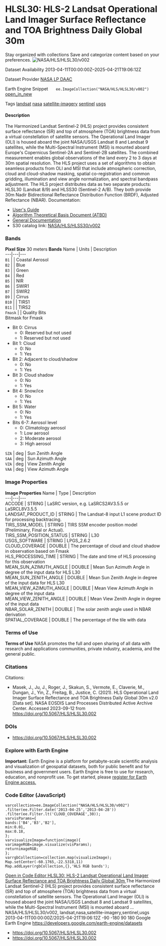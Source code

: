  
#  HLSL30: HLS-2 Landsat Operational Land Imager Surface Reflectance and TOA Brightness Daily Global 30m 
Stay organized with collections  Save and categorize content based on your preferences. 
![NASA/HLS/HLSL30/v002](https://developers.google.com/earth-engine/datasets/images/NASA/NASA_HLS_HLSL30_v002_sample.png) 

Dataset Availability
    2013-04-11T00:00:00Z–2025-04-21T19:06:12Z 

Dataset Provider
     [ NASA LP DAAC ](https://lpdaac.usgs.gov/products/hlsl30v002/) 

Earth Engine Snippet
     `    ee.ImageCollection("NASA/HLS/HLSL30/v002")   ` [ open_in_new ](https://code.earthengine.google.com/?scriptPath=Examples:Datasets/NASA/NASA_HLS_HLSL30_v002) 

Tags
     [landsat](https://developers.google.com/earth-engine/datasets/tags/landsat) [nasa](https://developers.google.com/earth-engine/datasets/tags/nasa) [satellite-imagery](https://developers.google.com/earth-engine/datasets/tags/satellite-imagery) [sentinel](https://developers.google.com/earth-engine/datasets/tags/sentinel) [usgs](https://developers.google.com/earth-engine/datasets/tags/usgs)
#### Description
The Harmonized Landsat Sentinel-2 (HLS) project provides consistent surface reflectance (SR) and top of atmosphere (TOA) brightness data from a virtual constellation of satellite sensors. The Operational Land Imager (OLI) is housed aboard the joint NASA/USGS Landsat 8 and Landsat 9 satellites, while the Multi-Spectral Instrument (MSI) is mounted aboard Europe's Copernicus Sentinel-2A and Sentinel-2B satellites. The combined measurement enables global observations of the land every 2 to 3 days at 30m spatial resolution. The HLS project uses a set of algorithms to obtain seamless products from OLI and MSI that include atmospheric correction, cloud and cloud-shadow masking, spatial co-registration and common gridding, illumination and view angle normalization, and spectral bandpass adjustment.
The HLS project distributes data as two separate products: HLSL30 (Landsat 8/9) and HLSS30 (Sentinel-2 A/B). They both provide 30m Nadir Bidirectional Reflectance Distribution Function (BRDF), Adjusted Reflectance (NBAR).
Documentation:
  * [User's Guide](https://lpdaac.usgs.gov/documents/1698/HLS_User_Guide_V2.pdf)
  * [Algorithm Theoretical Basis Document (ATBD)](https://lpdaac.usgs.gov/documents/769/HLS_ATBD_V15_provisional.pdf)
  * [General Documentation](https://lpdaac.usgs.gov/products/hlsl30v002/)
  * S30 catalog link: [NASA/HLS/HLSS30/v002](https://developers.google.com/earth-engine/datasets/catalog/NASA_HLS_HLSS30_v002)


### Bands
**Pixel Size** 30 meters 
**Bands**
Name | Units | Description  
---|---|---  
`B1` |  | Coastal Aerosol  
`B2` |  | Blue  
`B3` |  | Green  
`B4` |  | Red  
`B5` |  | NIR  
`B6` |  | SWIR1  
`B7` |  | SWIR2  
`B9` |  | Cirrus  
`B10` |  | TIRS1  
`B11` |  | TIRS2  
`Fmask` |  | Quality Bits  
Bitmask for Fmask
  * Bit 0: Cirrus 
    * 0: Reserved but not used
    * 1: Reserved but not used
  * Bit 1: Cloud 
    * 0: No
    * 1: Yes
  * Bit 2: Adjacent to cloud/shadow 
    * 0: No
    * 1: Yes
  * Bit 3: Cloud shadow 
    * 0: No
    * 1: Yes
  * Bit 4: Snow/ice 
    * 0: No
    * 1: Yes
  * Bit 5: Water 
    * 0: No
    * 1: Yes
  * Bits 6-7: Aerosol level 
    * 0: Climatology aerosol
    * 1: Low aerosol
    * 2: Moderate aerosol
    * 3: High aerosol

  
`SZA` | deg | Sun Zenith Angle  
`SAA` | deg | Sun Azimuth Angle  
`VZA` | deg | View Zenith Angle  
`VAA` | deg | View Azimuth Angle  
### Image Properties
**Image Properties**
Name | Type | Description  
---|---|---  
ACCODE | STRING | LaSRC version, e.g. LaSRCS2AV3.5.5 or LaSRCL8V3.5.5  
LANDSAT_PRODUCT_ID | STRING | The Landsat-8 input L1 scene product ID for processing backtracing.  
TIRS_SSM_MODEL | STRING | TIRS SSM encoder position model (Preliminary, Final or Actual).  
TIRS_SSM_POSITION_STATUS | STRING | L30  
USGS_SOFTWARE | STRING | LPGS_2.6.2  
CLOUD_COVERAGE | DOUBLE | The percentage of cloud and cloud shadow in observation based on Fmask  
HLS_PROCESSING_TIME | STRING | The date and time of HLS processing for this observation  
MEAN_SUN_AZIMUTH_ANGLE | DOUBLE | Mean Sun Azimuth Angle in degree of the input data for HLS L30  
MEAN_SUN_ZENITH_ANGLE | DOUBLE | Mean Sun Zenith Angle in degree of the input data for HLS L30  
MEAN_VIEW_AZIMUTH_ANGLE | DOUBLE | Mean View Azimuth Angle in degree of the input data  
MEAN_VIEW_ZENITH_ANGLE | DOUBLE | Mean View Zenith Angle in degree of the input data  
NBAR_SOLAR_ZENITH | DOUBLE | The solar zenith angle used in NBAR derivation  
SPATIAL_COVERAGE | DOUBLE | The percentage of the tile with data  
### Terms of Use
**Terms of Use**
NASA promotes the full and open sharing of all data with research and applications communities, private industry, academia, and the general public.
### Citations
Citations:
  * Masek, J., Ju, J., Roger, J., Skakun, S., Vermote, E., Claverie, M., Dungan, J., Yin, Z., Freitag, B., Justice, C. (2021). HLS Operational Land Imager Surface Reflectance and TOA Brightness Daily Global 30m v2.0 [Data set]. NASA EOSDIS Land Processes Distributed Active Archive Center. Accessed 2023-09-12 from https://doi.org/10.5067/HLS/HLSL30.002


### DOIs
  * [ https://doi.org/10.5067/HLS/HLSL30.002 ](https://doi.org/10.5067/HLS/HLSL30.002)


### Explore with Earth Engine
**Important:** Earth Engine is a platform for petabyte-scale scientific analysis and visualization of geospatial datasets, both for public benefit and for business and government users. Earth Engine is free to use for research, education, and nonprofit use. To get started, please [register for Earth Engine access.](https://console.cloud.google.com/earth-engine)
### Code Editor (JavaScript)
```
varcollection=ee.ImageCollection("NASA/HLS/HLSL30/v002")
.filter(ee.Filter.date('2013-04-25','2013-04-28'))
.filter(ee.Filter.lt('CLOUD_COVERAGE',30));
varvisParams={
bands:['B4','B3','B2'],
min:0.01,
max:0.18,
};
varvisualizeImage=function(image){
varimageRGB=image.visualize(visParams);
returnimageRGB;
};
varrgbCollection=collection.map(visualizeImage);
Map.setCenter(-60.1765,-22.5318,11)
Map.addLayer(rgbCollection,{},'HLS RGB bands');
```
[ Open in Code Editor ](https://code.earthengine.google.com/?scriptPath=Examples:Datasets/NASA/NASA_HLS_HLSL30_v002)
[ HLSL30: HLS-2 Landsat Operational Land Imager Surface Reflectance and TOA Brightness Daily Global 30m ](https://developers.google.com/earth-engine/datasets/catalog/NASA_HLS_HLSL30_v002)
The Harmonized Landsat Sentinel-2 (HLS) project provides consistent surface reflectance (SR) and top of atmosphere (TOA) brightness data from a virtual constellation of satellite sensors. The Operational Land Imager (OLI) is housed aboard the joint NASA/USGS Landsat 8 and Landsat 9 satellites, while the Multi-Spectral Instrument (MSI) is mounted aboard …
NASA/HLS/HLSL30/v002, landsat,nasa,satellite-imagery,sentinel,usgs 
2013-04-11T00:00:00Z/2025-04-21T19:06:12Z
-90 -180 90 180 
Google Earth Engine
https://developers.google.com/earth-engine/datasets
  * [ https://doi.org/10.5067/HLS/HLSL30.002 ](https://doi.org/https://lpdaac.usgs.gov/products/hlsl30v002/)
  * [ https://doi.org/10.5067/HLS/HLSL30.002 ](https://doi.org/https://developers.google.com/earth-engine/datasets/catalog/NASA_HLS_HLSL30_v002)



